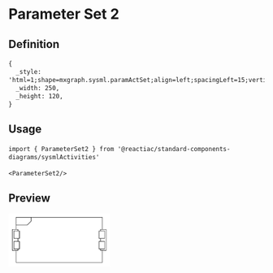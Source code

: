 # Parameter Set 2

## Definition

```
{
  _style: 'html=1;shape=mxgraph.sysml.paramActSet;align=left;spacingLeft=15;verticalAlign=top;spacingTop=-3;fontStyle=1;',
  _width: 250,
  _height: 120,
}
```

## Usage

```
import { ParameterSet2 } from '@reactiac/standard-components-diagrams/sysmlActivities'

<ParameterSet2/>
```

## Preview

<img src="./parameter-set-2.png" width="200"/>
